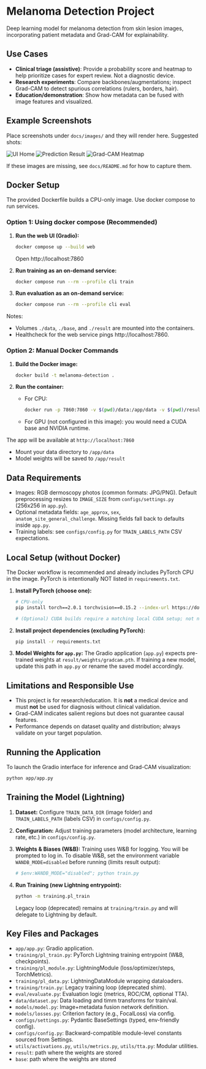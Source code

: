 # Melanoma Detection Project

Deep learning model for melanoma detection from skin lesion images, incorporating patient metadata and Grad-CAM for explainability.

## Use Cases

- **Clinical triage (assistive)**: Provide a probability score and heatmap to help prioritize cases for expert review. Not a diagnostic device.
- **Research experiments**: Compare backbones/augmentations; inspect Grad-CAM to detect spurious correlations (rulers, borders, hair).
- **Education/demonstration**: Show how metadata can be fused with image features and visualized.

## Example Screenshots

Place screenshots under `docs/images/` and they will render here. Suggested shots:

![UI Home](docs/images/ui-home.png)
![Prediction Result](docs/images/prediction.png)
![Grad-CAM Heatmap](docs/images/gradcam.png)

If these images are missing, see `docs/README.md` for how to capture them.

## Docker Setup

The provided Dockerfile builds a CPU-only image. Use docker compose to run services.

### Option 1: Using docker compose (Recommended)

1. **Run the web UI (Gradio):**
   ```bash
   docker compose up --build web
   ```
   Open http://localhost:7860

2. **Run training as an on-demand service:**
   ```bash
   docker compose run --rm --profile cli train
   ```

3. **Run evaluation as an on-demand service:**
   ```bash
   docker compose run --rm --profile cli eval
   ```

Notes:
- Volumes `./data`, `./base`, and `./result` are mounted into the containers.
- Healthcheck for the web service pings http://localhost:7860.

### Option 2: Manual Docker Commands

1. **Build the Docker image:**
   ```bash
   docker build -t melanoma-detection .
   ```

2. **Run the container:**
   - For CPU:
     ```bash
     docker run -p 7860:7860 -v $(pwd)/data:/app/data -v $(pwd)/result:/app/result melanoma-detection
     ```
   - For GPU (not configured in this image): you would need a CUDA base and NVIDIA runtime.

The app will be available at `http://localhost:7860`
- Mount your data directory to `/app/data`
- Model weights will be saved to `/app/result`

## Data Requirements

- Images: RGB dermoscopy photos (common formats: JPG/PNG). Default preprocessing resizes to `IMAGE_SIZE` from `configs/settings.py` (256x256 in `app.py`).
- Optional metadata fields: `age_approx`, `sex`, `anatom_site_general_challenge`. Missing fields fall back to defaults inside `app.py`.
- Training labels: see `configs/config.py` for `TRAIN_LABELS_PATH` CSV expectations.

## Local Setup (without Docker)

The Docker workflow is recommended and already includes PyTorch CPU in the image. PyTorch is intentionally NOT listed in `requirements.txt`.


1.  **Install PyTorch (choose one):**
    ```bash
    # CPU-only
    pip install torch==2.0.1 torchvision==0.15.2 --index-url https://download.pytorch.org/whl/cpu

    # (Optional) CUDA builds require a matching local CUDA setup; not needed for the provided Docker image
    ```

2.  **Install project dependencies (excluding PyTorch):**
    ```bash
    pip install -r requirements.txt
    ```

2.  **Model Weights for `app.py`:**
    The Gradio application (`app.py`) expects pre-trained weights at `result/weights/gradcam.pth`. If training a new model, update this path in `app.py` or rename the saved model accordingly.

## Limitations and Responsible Use

- This project is for research/education. It is **not** a medical device and must **not** be used for diagnosis without clinical validation.
- Grad-CAM indicates salient regions but does not guarantee causal features.
- Performance depends on dataset quality and distribution; always validate on your target population.

## Running the Application

To launch the Gradio interface for inference and Grad-CAM visualization:
```bash
python app/app.py
```

## Training the Model (Lightning)

1.  **Dataset:**
    Configure `TRAIN_DATA_DIR` (image folder) and `TRAIN_LABELS_PATH` (labels CSV) in `configs/config.py`.

2.  **Configuration:**
    Adjust training parameters (model architecture, learning rate, etc.) in `configs/config.py`.

3.  **Weights & Biases (W&B):**
    Training uses W&B for logging. You will be prompted to log in.
    To disable W&B, set the environment variable `WANDB_MODE=disabled` before running (limits result output):
    ```bash
    # $env:WANDB_MODE="disabled"; python train.py
    ```

4.  **Run Training (new Lightning entrypoint):**
    ```bash
    python -m training.pl_train
    ```
    Legacy loop (deprecated) remains at `training/train.py` and will delegate to Lightning by default.

## Key Files and Packages

*   `app/app.py`: Gradio application.
*   `training/pl_train.py`: PyTorch Lightning training entrypoint (W&B, checkpoints).
*   `training/pl_module.py`: LightningModule (loss/optimizer/steps, TorchMetrics).
*   `training/pl_data.py`: LightningDataModule wrapping dataloaders.
*   `training/train.py`: Legacy training loop (deprecated shim).
*   `eval/evaluate.py`: Evaluation logic (metrics, ROC/CM, optional TTA).
*   `data/dataset.py`: Data loading and timm transforms for train/val.
*   `models/model.py`: Image+metadata fusion network definition.
*   `models/losses.py`: Criterion factory (e.g., FocalLoss) via config.
*   `configs/settings.py`: Pydantic BaseSettings (typed, env-friendly config).
*   `configs/config.py`: Backward-compatible module-level constants sourced from Settings.
*   `utils/activations.py`, `utils/metrics.py`, `utils/tta.py`: Modular utilities.
*   `result`: path where the weights are stored
*   `base`: path where the weights are stored





#